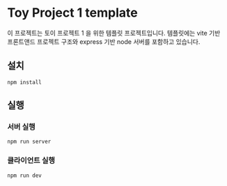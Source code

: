 # Toy Project 1 template

이 프로젝트는 토이 프로젝트 1 을 위한 템플릿 프로젝트입니다.
템플릿에는 vite 기반 프론트앤드 프로젝트 구조와 express 기반 node 서버를 포함하고 있습니다.

## 설치
```
npm install
```

## 실행

### 서버 실행

```
npm run server 
```

### 클라이언트 실행

```
npm run dev 
```